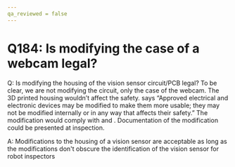 ```yaml
---
qa_reviewed = false
---
```


# Q184: Is modifying the case of a webcam legal?

Q: Is modifying the housing of the vision sensor circuit/PCB legal? To be clear, we are not modifying the circuit, only the case of the webcam. The 3D printed housing wouldn’t affect the safety. <RE15> says “Approved electrical and electronic devices may be modified to make them more usable; they may not be modified internally or in any way that affects their safety.” The modification would comply with <RE13 B> and <RE11>. Documentation of the modification could be presented at inspection.

A: Modifications to the housing of a vision sensor are acceptable as long as the modifications don't obscure the identification of the vision sensor for robot inspectors